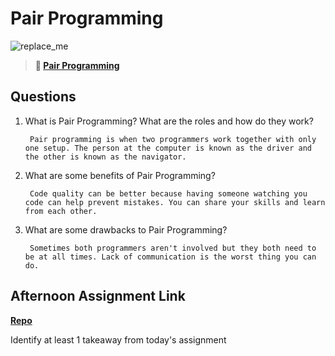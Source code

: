 # Pair Programming

![replace_me](https://codeworks.blob.core.windows.net/public/assets/img/illustrations/placeholder.svg)

> **📖 [Pair Programming](https://codeworksacademy.com/fs-student-guide/resources/wk7/01-Pair-Programming)**

## Questions

1. What is Pair Programming? What are the roles and how do they work?

        Pair programming is when two programmers work together with only one setup. The person at the computer is known as the driver and the other is known as the navigator.

2. What are some benefits of Pair Programming?

        Code quality can be better because having someone watching you code can help prevent mistakes. You can share your skills and learn from each other. 

3. What are some drawbacks to Pair Programming?

        Sometimes both programmers aren't involved but they both need to be at all times. Lack of communication is the worst thing you can do.

## Afternoon Assignment Link

**[Repo](https://github.com/TamraPeterson/<ASSIGNMENT_REPO>)**

Identify at least 1 takeaway from today's assignment
